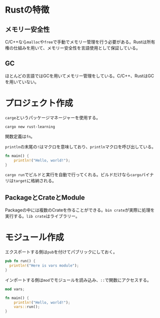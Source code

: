 # Rustの特徴

## メモリー安全性

C/C++なら`malloc`や`free`で手動でメモリー管理を行う必要がある。Rustは所有権の仕組みを用いて、メモリー安全性を言語使用として保証している。

## GC

ほとんどの言語ではGCを用いてメモリー管理をしている。C/C++、RustはGCを用いていない。

# プロジェクト作成

`carge`というパッケージマネージャーを使用する。

`cargo new rust-learning`

関数定義は`fn`。

`println`の末尾の`!`はマクロを意味しており、`println`マクロを呼び出している。

```rust
fn main() {
    println!("Hello, world!");
}
```

`cargo run`でビルドと実行を自動で行ってくれる。ビルドだけなら`cargo`バイナリは`target`に格納される。

## PackageとCrateとModule

Packageの中には複数のCrateを作ることができる。`bin crate`が実際に処理を実行する。`lib crate`はライブラリー。

# モジュール作成

エクスポートする側は`pub`を付けてパブリックにしておく。

```rust:title=vars.rs
pub fn run() {
  println!("Here is vars module");
}
```

インポートする側は`mod`でモジュールを読み込み、`::`で関数にアクセスする。

```rust:title=main.rs
mod vars;

fn main() {
    println!("Hello, world!");
    vars::run();
}
```





